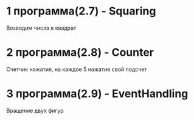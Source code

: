# 1 программа(2.7) - Squaring
Возводим числа в квадрат
# 2 программа(2.8) - Counter
Счетчик нажатия, на каждое 5 нажатие свой подсчет
# 3 программа(2.9) - EventHandling
Вращение двух фигур
